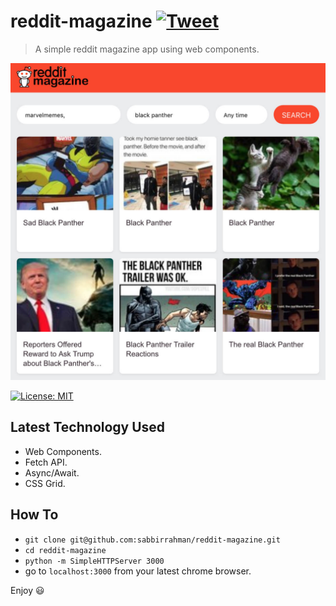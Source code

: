 # reddit-magazine [![Tweet](https://img.shields.io/twitter/url/http/shields.io.svg?style=social)](https://twitter.com/intent/tweet?text=A%20simple%20reddit%20magazine%20app%20using%20web%20components&url=https://github.com/sabbirrahman/reddit-magazine&via=sabbirrahmanme&hashtags=webcomponent,reddit)
>A simple reddit magazine app using web components.

<p align="center">
  <img width="600px" src="https://raw.githubusercontent.com/sabbirrahman/reddit-magazine/master/assets/images/home.jpg">
</p>

[![License: MIT](https://img.shields.io/badge/License-MIT-brightgreen.svg)](https://github.com/sabbirrahman/reddit-magazine/blob/master/LICENSE)

## Latest Technology Used
* Web Components.
* Fetch API.
* Async/Await.
* CSS Grid.

## How To
* `git clone git@github.com:sabbirrahman/reddit-magazine.git`
* `cd reddit-magazine`
* `python -m SimpleHTTPServer 3000`
* go to `localhost:3000` from your latest chrome browser.

Enjoy 😃 